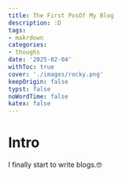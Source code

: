 ```yaml
---
title: The First PosOf My Blog
description: :D
tags:
- makrdown
categories:
- thoughs
date: '2025-02-04'
withToc: true
cover: './images/rocky.png'
keepOrigin: false
typst: false
noWordTime: false
katex: false
---
```


# Intro

I finally start to write blogs.🤓
